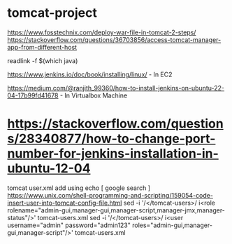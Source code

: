 # tomcat-project

https://www.fosstechnix.com/deploy-war-file-in-tomcat-2-steps/
https://stackoverflow.com/questions/36703856/access-tomcat-manager-app-from-different-host

readlink -f $(which java)
<role rolename="admin-gui,manager-gui,manager-script,manager-jmx,manager-status"/>
<user username="admin" password="admin123" roles="admin-gui,manager-gui,manager-script"/>

https://www.jenkins.io/doc/book/installing/linux/ - In EC2

https://medium.com/@ranjith_99360/how-to-install-jenkins-on-ubuntu-22-04-17b99fd41678 - In Virtualbox Machine

https://stackoverflow.com/questions/28340877/how-to-change-port-number-for-jenkins-installation-in-ubuntu-12-04
====================================================================================================================
tomcat user.xml add using echo [ google search ]
https://www.unix.com/shell-programming-and-scripting/159054-code-insert-user-into-tomcat-config-file.html
sed -i '/<\/tomcat-users>/ i\<role rolename="admin-gui,manager-gui,manager-script,manager-jmx,manager-status"/>' tomcat-users.xml
sed -i '/<\/tomcat-users>/ i\<user username="admin" password="admin123" roles="admin-gui,manager-gui,manager-script"/>' tomcat-users.xml
